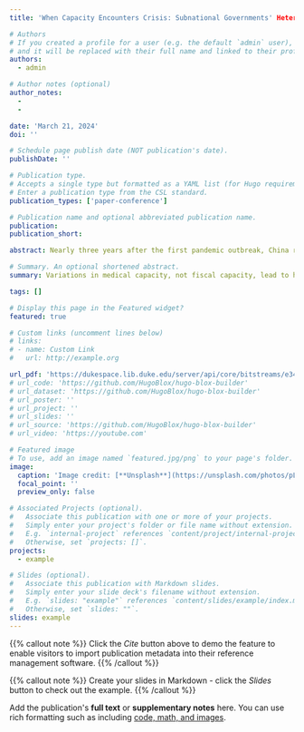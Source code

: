 ```yaml
---
title: 'When Capacity Encounters Crisis: Subnational Governments' Heterogeneous Response to the "Zero-Covid" Policy in China'

# Authors
# If you created a profile for a user (e.g. the default `admin` user), write the username (folder name) here
# and it will be replaced with their full name and linked to their profile.
authors:
  - admin

# Author notes (optional)
author_notes:
  - 
  - 

date: 'March 21, 2024'
doi: ''

# Schedule page publish date (NOT publication's date).
publishDate: ''

# Publication type.
# Accepts a single type but formatted as a YAML list (for Hugo requirements).
# Enter a publication type from the CSL standard.
publication_types: ['paper-conference']

# Publication name and optional abbreviated publication name.
publication: 
publication_short: 

abstract: Nearly three years after the first pandemic outbreak, China relaxed its Zero-Covid policy. During the period of strict control, some local officials flexibly achieved both pandemic control and economic recovery with targeted measures, while others insisted on stringent policies with large-scale lockdowns even when the number of infected cases was low. Under the uniform Zero-Covid policy, why did subnational governments facing a similar level of infection adopt different lockdown decisions? This paper argues that state capacity is key to understanding heterogeneity in policy implementation. Specifically, using a two-way fixed effects model, this paper provides robust evidence that, first, fiscal capacity, the conventional dimension of state capacity, does not significantly influence lockdown decisions. Second, medical capacity, the capacity closely related to the policy goal, explains the variation: cities with weaker medical capacity, i.e., fewer medical workers for achieving pandemic control, are more likely to prefer strict measures with large-scale lockdowns, while high-capacity cities prefer targeted measures with small-scale lockdowns. Third, different dimensions of capacity are not necessarily correlated: cities with strong fiscal capacity do not necessarily have strong medical capacity. In sum, state capacity is multidimensional and varies across localities, and heterogeneity in policy implementation is shaped by capacity contingent on the policy goal, especially in times of crisis.

# Summary. An optional shortened abstract.
summary: Variations in medical capacity, not fiscal capacity, lead to heterogeneity in lockdown decisions.

tags: []

# Display this page in the Featured widget?
featured: true

# Custom links (uncomment lines below)
# links:
# - name: Custom Link
#   url: http://example.org

url_pdf: 'https://dukespace.lib.duke.edu/server/api/core/bitstreams/e3493cb3-5d1a-4206-8c44-31d52fa9269c/content'
# url_code: 'https://github.com/HugoBlox/hugo-blox-builder'
# url_dataset: 'https://github.com/HugoBlox/hugo-blox-builder'
# url_poster: ''
# url_project: ''
# url_slides: ''
# url_source: 'https://github.com/HugoBlox/hugo-blox-builder'
# url_video: 'https://youtube.com'

# Featured image
# To use, add an image named `featured.jpg/png` to your page's folder.
image:
  caption: 'Image credit: [**Unsplash**](https://unsplash.com/photos/pLCdAaMFLTE)'
  focal_point: ''
  preview_only: false

# Associated Projects (optional).
#   Associate this publication with one or more of your projects.
#   Simply enter your project's folder or file name without extension.
#   E.g. `internal-project` references `content/project/internal-project/index.md`.
#   Otherwise, set `projects: []`.
projects:
  - example

# Slides (optional).
#   Associate this publication with Markdown slides.
#   Simply enter your slide deck's filename without extension.
#   E.g. `slides: "example"` references `content/slides/example/index.md`.
#   Otherwise, set `slides: ""`.
slides: example
---
```


{{% callout note %}}
Click the _Cite_ button above to demo the feature to enable visitors to import publication metadata into their reference management software.
{{% /callout %}}

{{% callout note %}}
Create your slides in Markdown - click the _Slides_ button to check out the example.
{{% /callout %}}

Add the publication's **full text** or **supplementary notes** here. You can use rich formatting such as including [code, math, and images](https://docs.hugoblox.com/content/writing-markdown-latex/).
